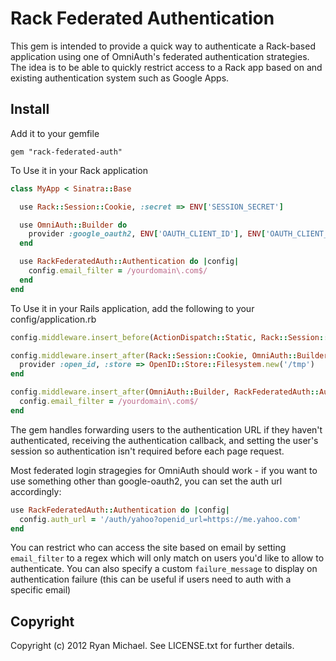 Rack Federated Authentication
=======

This gem is intended to provide a quick way to authenticate a Rack-based application using one of OmniAuth's
federated authentication strategies. The idea is to be able to quickly restrict access to a Rack app based on
and existing authentication system such as Google Apps. 

Install
------

Add it to your gemfile

    gem "rack-federated-auth"

To Use it in your Rack application

``` ruby
class MyApp < Sinatra::Base

  use Rack::Session::Cookie, :secret => ENV['SESSION_SECRET']

  use OmniAuth::Builder do
    provider :google_oauth2, ENV['OAUTH_CLIENT_ID'], ENV['OAUTH_CLIENT_SECRET'], {:access_type => 'online', :approval_prompt => ''}
  end

  use RackFederatedAuth::Authentication do |config|
    config.email_filter = /yourdomain\.com$/
  end
end
```

To Use it in your Rails application, add the following to your config/application.rb

``` ruby
config.middleware.insert_before(ActionDispatch::Static, Rack::Session::Cookie, :secret => ENV['SESSION_SECRET'])

config.middleware.insert_after(Rack::Session::Cookie, OmniAuth::Builder) do
  provider :open_id, :store => OpenID::Store::Filesystem.new('/tmp')
end

config.middleware.insert_after(OmniAuth::Builder, RackFederatedAuth::Authentication) do |config|
  config.email_filter = /yourdomain\.com$/
end
```


The gem handles forwarding users to the authentication URL if they haven't authenticated,
receiving the authentication callback, and setting the user's session so authentication isn't
required before each page request. 

Most federated login stragegies for OmniAuth should work - if you want to use something other than google-oauth2,
you can set the auth url accordingly:

```ruby
use RackFederatedAuth::Authentication do |config|
  config.auth_url = '/auth/yahoo?openid_url=https://me.yahoo.com'
end
```

You can restrict who can access the site based on email by setting `email_filter` to a regex which
will only match on users you'd like to allow to authenticate.  You can also specify a custom `failure_message`
to display on authentication failure (this can be useful if users need to auth with a specific email)



Copyright
---------

Copyright (c) 2012 Ryan Michael. See LICENSE.txt for
further details.

